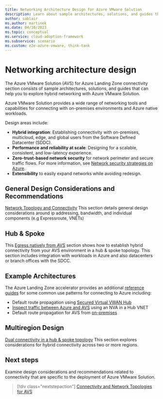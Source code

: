 ```yaml
---
title: Networking Architecture Design for Azure VMware Solution 
description: Learn about sample architectures, solutions, and guides that can help you explore the various networking capabilities for Azure VMware Solution
author: sablair
ms.author: martinek
ms.date: 04/10/2023
ms.topic: conceptual
ms.service: cloud-adoption-framework
ms.subservice: scenario
ms.custom: e2e-azure-vmware, think-tank
---
```


# Networking architecture design

The Azure VMware Solution (AVS) for Azure Landing Zone connectivity section consists of sample architectures, solutions, and guides that can help you to explore hybrid networking with Azure VMware Solution. 

Azure VMware Solution provides a wide range of networking tools and capabilities for connecting with on-premises environments and Azure native workloads. 

Design areas include:

- **Hybrid integration**: Establishing connectivity with on-premises, multicloud, edge, and global users from the Software Defined Datacenter (SDDC).
- **Performance and reliability at scale**: Designing for a scalable, consistent, and low-latency experience.
- **Zero-trust-based network security** for network perimeter and secure traffic flows. For more information, see [Network security strategies on Azure](/azure/architecture/framework/security/design-network).
- **Extensibility** to easily expand networks while avoiding redesign.

## General Design Considerations and Recommendations

[Network Topology and Connectivity](./eslz-network-topology-connectivity.md) This section details general design considerations around ip addressing, bandwidth, and individual components (e.g Expressroute, VNETs)


## Hub & Spoke

This [Egress natively from AVS](./egress-from-avs.md) section shows how to establish hybrid connectivity from your AVS environment in a hub & spoke topology. This section includes integration with workloads in Azure and also datacenters or branch offices with the SDCC. 



## Example Architectures 

The Azure Landing Zone accelerator provides an additional [reference guides](./example-architectures.md)  for some common use patterns for connecting to Azure including: 

- Default route propagation using [Secured Virtual VWAN Hub](./example-architectures.md#secured-virtual-wan-hub-with-default-route-propagation)
- [Inspect traffic between Azure and AVS](./example-architectures.md#network-virtual-appliance-in-azure-virtual-network-to-inspect-all-network-traffic) using an NVA in a Hub VNET
- Default route propagation for AVS from [on-premises](./example-architectures.md#egress-from-azure-vmware-solution-through-00000-advertisement-from-on-premises) 

## Multiregion Design 

[Dual connectivity in a hub & spoke topology](./eslz-dual-region-network-topology.md) This section explores considerations for hybrid connectivity across two or more regions. 

## Next steps

Examine design considerations and recommendations related to connectivity that are specific to the deployment of Azure VMware Solution.

> [!div class="nextstepaction"]
> [Connectivity and Network Topologies for AVS](./eslz-network-topology-connectivity.md)